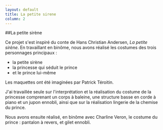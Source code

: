 ```yaml
---
layout: default
title: La petite sirene
column: 2
---
```


<script type="text/javascript">
window.addEvent('load', function() {
    var imgs = [];
    imgs.push({file: 'gilet1.jpg', title: '', desc: '', url: '#'});
    imgs.push({file: 'sirene1.jpg', title: '', desc: '', url: '#'});
    imgs.push({file: 'gilet4.jpg', title: '', desc: '', url: '#'});
    imgs.push({file: 'sirene2.jpg', title: '', desc: '', url: '#'});
    imgs.push({file: 'gilet3.jpg', title: '', desc: '', url: '#'});
    imgs.push({file: 'sirene3.jpg', title: '', desc: '', url: '#'});
    imgs.push({file: 'gilet2.jpg', title: '', desc: '', url: '#'});
    var myshow = new Slideshow('slideshow', { 
        type: 'zoom',
        externals: 0,
        showTitleCaption: 1,
        captionHeight: 45,
        width: 350, 
        height: 350, 
        pan: 50,
        zoom: 50,
        loadingDiv: 1,
        resize: true,
        duration: [2000, 9000],
        transition: Fx.Transitions.Expo.easeOut,
        images: imgs, 
        path: '/images/la-petite-sirene/'
    });

    myshow.caps.h2.setStyles({color: '#fff', fontSize: '13px'});
    myshow.caps.p.setStyles({color: '#ccc', fontSize: '11px'});
});
</script>

##La petite sirène


Ce projet s'est inspiré du conte de Hans Christian Andersen, *La petite sirène*.
En travaillant en binôme, nous avons réalisé les costumes des trois personnages principaux :

 * la petite sirène
 * la princesse qui séduit le prince
 * et le prince lui-même

Les maquettes ont été imaginées par Patrick Téroitin.

J'ai travaillée seule sur l'interprétation et la réalisation du costume de la princesse comprenant
un corps à baleine, une structure basse en corde à piano et un jupon ennobli, ainsi que sur
la réalisation lingerie de la chemise du prince.

Nous avons ensuite réalisé, en binôme avec Charline Veron, le costume du prince : pantalon à revers,
et gilet ennobli.
